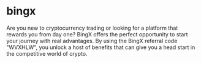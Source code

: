 # bingx
Are you new to cryptocurrency trading or looking for a platform that rewards you from day one? BingX offers the perfect opportunity to start your journey with real advantages. By using the BingX referral code "WVXHLW", you unlock a host of benefits that can give you a head start in the competitive world of crypto.
